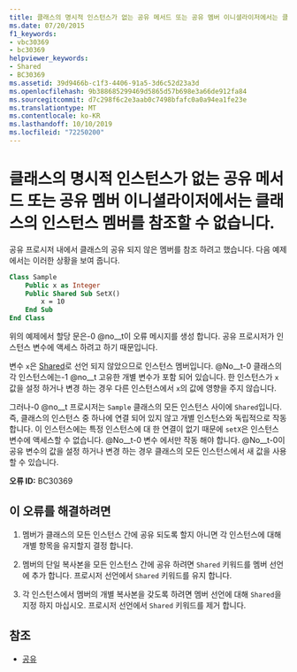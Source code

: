 ```yaml
---
title: 클래스의 명시적 인스턴스가 없는 공유 메서드 또는 공유 멤버 이니셜라이저에서는 클래스의 인스턴스 멤버를 참조할 수 없습니다.
ms.date: 07/20/2015
f1_keywords:
- vbc30369
- bc30369
helpviewer_keywords:
- Shared
- BC30369
ms.assetid: 39d9466b-c1f3-4406-91a5-3d6c52d23a3d
ms.openlocfilehash: 9b388685299469d5865d57b698e3a66de912fa84
ms.sourcegitcommit: d7c298f6c2e3aab0c7498bfafc0a0a94ea1fe23e
ms.translationtype: MT
ms.contentlocale: ko-KR
ms.lasthandoff: 10/10/2019
ms.locfileid: "72250200"
---
```

# <a name="cannot-refer-to-an-instance-member-of-a-class-from-within-a-shared-method-or-shared-member-initializer-without-an-explicit-instance-of-the-class"></a>클래스의 명시적 인스턴스가 없는 공유 메서드 또는 공유 멤버 이니셜라이저에서는 클래스의 인스턴스 멤버를 참조할 수 없습니다.

공유 프로시저 내에서 클래스의 공유 되지 않은 멤버를 참조 하려고 했습니다. 다음 예제에서는 이러한 상황을 보여 줍니다.
  
```vb  
Class Sample
    Public x as Integer  
    Public Shared Sub SetX()
        x = 10  
    End Sub  
End Class  
```  
  
 위의 예제에서 할당 문은-0 @no__t이 오류 메시지를 생성 합니다. 공유 프로시저가 인스턴스 변수에 액세스 하려고 하기 때문입니다.  
  
 변수 `x`은 [Shared](../modifiers/shared.md)로 선언 되지 않았으므로 인스턴스 멤버입니다. @No__t-0 클래스의 각 인스턴스에는-1 @no__t 고유한 개별 변수가 포함 되어 있습니다. 한 인스턴스가 `x` 값을 설정 하거나 변경 하는 경우 다른 인스턴스에서 `x`의 값에 영향을 주지 않습니다.
  
 그러나-0 @no__t 프로시저는 `Sample` 클래스의 모든 인스턴스 사이에 `Shared`입니다. 즉, 클래스의 인스턴스 중 하나에 연결 되어 있지 않고 개별 인스턴스와 독립적으로 작동 합니다. 이 인스턴스에는 특정 인스턴스에 대 한 연결이 없기 때문에 `setX`은 인스턴스 변수에 액세스할 수 없습니다. @No__t-0 변수 에서만 작동 해야 합니다. @No__t-0이 공유 변수의 값을 설정 하거나 변경 하는 경우 클래스의 모든 인스턴스에서 새 값을 사용할 수 있습니다.
  
 **오류 ID:** BC30369
  
## <a name="to-correct-this-error"></a>이 오류를 해결하려면
  
1. 멤버가 클래스의 모든 인스턴스 간에 공유 되도록 할지 아니면 각 인스턴스에 대해 개별 항목을 유지할지 결정 합니다.

2. 멤버의 단일 복사본을 모든 인스턴스 간에 공유 하려면 `Shared` 키워드를 멤버 선언에 추가 합니다. 프로시저 선언에서 `Shared` 키워드를 유지 합니다.

3. 각 인스턴스에서 멤버의 개별 복사본을 갖도록 하려면 멤버 선언에 대해 `Shared`을 지정 하지 마십시오. 프로시저 선언에서 `Shared` 키워드를 제거 합니다.
  
## <a name="see-also"></a>참조

- [공유](../modifiers/shared.md)
